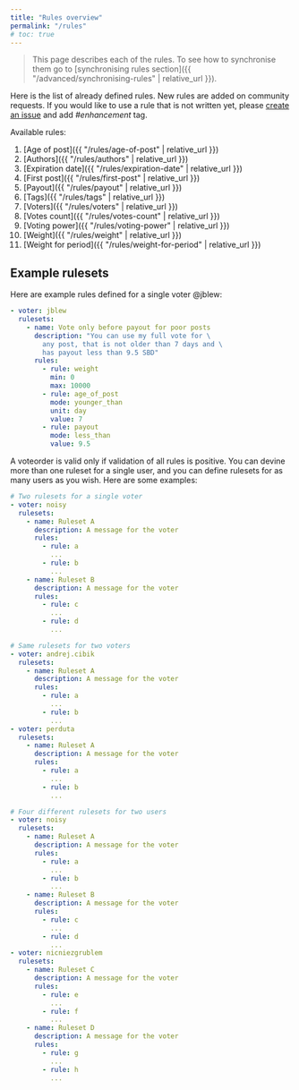 ```yaml
---
title: "Rules overview"
permalink: "/rules"
# toc: true
---
```


> This page describes each of the rules. To see how to synchronise them go to
> [synchronising rules section]({{ "/advanced/synchronising-rules" | relative_url }}).

Here is the list of already defined rules. New rules are added on community requests. If you would like to use a rule that is not written yet, please [create an issue](https://github.com/noisy-witness/steem-wise-core/issues) and add *#enhancement* tag.

Available rules:

1. [Age of post]({{ "/rules/age-of-post" | relative_url }})
2. [Authors]({{ "/rules/authors" | relative_url }})
3. [Expiration date]({{ "/rules/expiration-date" | relative_url }})
4. [First post]({{ "/rules/first-post" | relative_url }})
5. [Payout]({{ "/rules/payout" | relative_url }})
6. [Tags]({{ "/rules/tags" | relative_url }})
7. [Voters]({{ "/rules/voters" | relative_url }})
8. [Votes count]({{ "/rules/votes-count" | relative_url }})
9. [Voting power]({{ "/rules/voting-power" | relative_url }})
10. [Weight]({{ "/rules/weight" | relative_url }})
11. [Weight for period]({{ "/rules/weight-for-period" | relative_url }})

## Example rulesets

Here are example rules defined for a single voter @jblew:
```yml
- voter: jblew
  rulesets:
    - name: Vote only before payout for poor posts
      description: "You can use my full vote for \
        any post, that is not older than 7 days and \
        has payout less than 9.5 SBD"
      rules:
        - rule: weight
          min: 0
          max: 10000
        - rule: age_of_post
          mode: younger_than
          unit: day
          value: 7
        - rule: payout
          mode: less_than
          value: 9.5
```
A voteorder is valid only if validation of all rules is positive. You can devine more than one ruleset for a single user, and you can define rulesets for as many users as you wish. Here are some examples:

```yml
# Two rulesets for a single voter
- voter: noisy
  rulesets:
    - name: Ruleset A
      description: A message for the voter
      rules:
        - rule: a
          ...
        - rule: b
          ...
    - name: Ruleset B
      description: A message for the voter
      rules:
        - rule: c
          ...
        - rule: d
          ...
```

```yml
# Same rulesets for two voters
- voter: andrej.cibik
  rulesets:
    - name: Ruleset A
      description: A message for the voter
      rules:
        - rule: a
          ...
        - rule: b
          ...
- voter: perduta
  rulesets:
    - name: Ruleset A
      description: A message for the voter
      rules:
        - rule: a
          ...
        - rule: b
          ...
```

```yml
# Four different rulesets for two users
- voter: noisy
  rulesets:
    - name: Ruleset A
      description: A message for the voter
      rules:
        - rule: a
          ...
        - rule: b
          ...
    - name: Ruleset B
      description: A message for the voter
      rules:
        - rule: c
          ...
        - rule: d
          ...
- voter: nicniezgrublem
  rulesets:
    - name: Ruleset C
      description: A message for the voter
      rules:
        - rule: e
          ...
        - rule: f
          ...
    - name: Ruleset D
      description: A message for the voter
      rules:
        - rule: g
          ...
        - rule: h
          ...
```